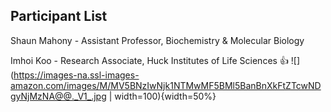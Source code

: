 ## Participant List

Shaun Mahony - Assistant Professor, Biochemistry & Molecular Biology

Imhoi Koo - Research Associate, Huck Institutes of Life Sciences :+1:
![](https://images-na.ssl-images-amazon.com/images/M/MV5BNzIwNjk1NTMwMF5BMl5BanBnXkFtZTcwNDgyNjMzNA@@._V1_.jpg | width=100){width=50%}

